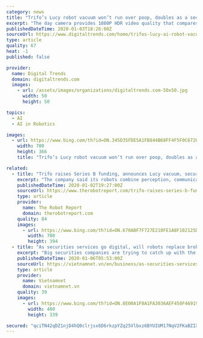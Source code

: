 ```yaml
---
category: news
title: "Trifo’s Lucy robot vacuum won’t run over poop, doubles as a security system"
excerpt: "The day camera provides 1080P HDR video quality that compares with dedicated security cameras. The cleaning/security robot can also recognize and divide rooms automatically with advanced artificial intelligence capabilities. “In one example, if she sees a bed in a room, she will understand and label it a bedroom,” Trifo said in a press release."
publishedDateTime: 2020-01-03T18:26:00Z
sourceUrl: https://www.digitaltrends.com/home/trifos-lucy-ai-robot-vacuum-wont-run-over-poop/
type: article
quality: 67
heat: -1
published: false

provider:
  name: Digital Trends
  domain: digitaltrends.com
  images:
    - url: /assets/images/organizations/digitaltrends.com-50x50.jpg
      width: 50
      height: 50

topics:
  - AI
  - AI in Robotics

images:
  - url: https://www.bing.com/th?id=ON.345D35FDE5A1FB844B68FF4F5F0C6720
    width: 700
    height: 366
    title: "Trifo’s Lucy robot vacuum won’t run over poop, doubles as a security system"

related:
  - title: "Trifo raises Series B funding, announces Lucy vacuum, security robot"
    excerpt: "The company said its robots combine perception, communications, and artificial intelligence technologies. Trifo holds more than 50 U.S. and Chinese patents and has filed for more than 70 additional patents globally. The startup’s proprietary algorithms have been published at events such as the International Conference on Robotics and ..."
    publishedDateTime: 2020-01-02T19:27:00Z
    sourceUrl: https://www.therobotreport.com/trifo-raises-series-b-funding-announces-lucy-robot-vacuum/
    type: article
    provider:
      name: The Robot Report
      domain: therobotreport.com
    quality: 84
    images:
      - url: https://www.bing.com/th?id=ON.670ABF7F727E210FE1A8F102125D473F
        width: 700
        height: 394
  - title: "As securities services go digital, will robots replace brokers?"
    excerpt: "Big securities companies are trying to catch up with the technological revolution in the financial industry by employing robots and artificial intelligence (AI) to provide services for their clients. Many securities firms that have invested heavily in technological platforms to provide services for their clients. – Photo tinnhanhchungkhoan.vn ..."
    publishedDateTime: 2020-01-06T05:53:00Z
    sourceUrl: https://vietnamnet.vn/en/business/as-securities-services-go-digital-will-robots-replace-brokers-606651.html
    type: article
    provider:
      name: Vietnamnet
      domain: vietnamnet.vn
    quality: 39
    images:
      - url: https://www.bing.com/th?id=ON.8E00A1F8A1FA3036AEF458F46919C6CC
        width: 480
        height: 339

secured: "qciTN42qDZ1njD4hQ0clrjsx6D6rkzpYZq25Vlbxz6BYUIUM17NqV2FKaBZIXukuUpW0IYzRlrVTnP96mjvROhMHY/mxFlRdjGFKyTVY4337RuOZhkhEbevmt4aDha9DIsDVxeFM+xVzcWUjMGQOSlhuPwDArM2Q7xy1YAGo3H4aV9q55lHAk6ohKVwpX/GTDKv7LhxF+I+cic7BKVHFb4xJNzC2/seH1qZPthdSKdIYFGH43YWH67ar4KL4Pi+zlj8KE8XQLaxWXhIqq/Ov4g==;9JF/rWeAR4naI0/mX7t2lg=="
---
```


